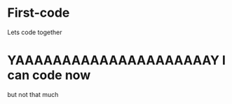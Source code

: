 # First-code
<!DOCTYPE html>
<html>
  <head>
    <titel>Lets code together</titel>
  </head>
  <body>
    <h1>YAAAAAAAAAAAAAAAAAAAAAY I can code now</h1>
    <p>but not that much</p>
  </body>
</html>
